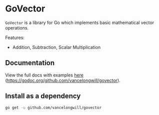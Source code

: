 # GoVector

`GoVector` is a library for Go which implements basic mathematical vector operations.

Features:

- Addition, Subtraction, Scalar Multiplication

## Documentation

View the full docs with examples [here](https://godoc.org/github.com/vancelongwill/govector) (https://godoc.org/github.com/vancelongwill/govector).

## Install as a dependency

```sh
go get -u github.com/vancelongwill/govector
```

